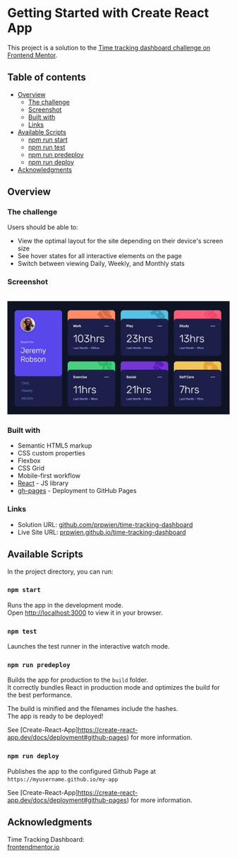 # Getting Started with Create React App

This project is a solution to the [Time tracking dashboard challenge on Frontend Mentor](https://www.frontendmentor.io/challenges/time-tracking-dashboard-UIQ7167Jw).

## Table of contents

- [Overview](#overview)
  - [The challenge](#the-challenge)
  - [Screenshot](#screenshot)
  - [Built with](#built-with)
  - [Links](#links)
- [Available Scripts](#available-scripts)
  - [npm run start](#npm-run-start)
  - [npm run test](#npm-run-test)
  - [npm run predeploy](#npm-run-predeploy)
  - [npm run deploy](#npm-run-deploy)
- [Acknowledgments](#acknowledgments)

## Overview

### The challenge

Users should be able to:

- View the optimal layout for the site depending on their device's screen size
- See hover states for all interactive elements on the page
- Switch between viewing Daily, Weekly, and Monthly stats

### Screenshot

\
![](./screenshot.jpg)

### Built with

- Semantic HTML5 markup
- CSS custom properties
- Flexbox
- CSS Grid
- Mobile-first workflow
- [React](https://reactjs.org/) - JS library
- [gh-pages](https://create-react-app.dev/docs/deployment#github-pages) - Deployment to GitHub Pages

### Links

- Solution URL: [github.com/prpwien/time-tracking-dashboard](https://github.com/prpwien/time-tracking-dashboard)
- Live Site URL: [prpwien.github.io/time-tracking-dashboard](https://prpwien.github.io/time-tracking-dashboard)

## Available Scripts

In the project directory, you can run:

### `npm start`

Runs the app in the development mode.\
Open [http://localhost:3000](http://localhost:3000) to view it in your browser.

### `npm test`

Launches the test runner in the interactive watch mode.

### `npm run predeploy`

Builds the app for production to the `build` folder.\
It correctly bundles React in production mode and optimizes the build for the best performance.

The build is minified and the filenames include the hashes.\
The app is ready to be deployed!

See [Create-React-App]https://create-react-app.dev/docs/deployment#github-pages) for more information.

### `npm run deploy`

Publishes the app to the configured Github Page at `https://myusername.github.io/my-app`

See [Create-React-App]https://create-react-app.dev/docs/deployment#github-pages) for more information.

## Acknowledgments

Time Tracking Dashboard: \
[frontendmentor.io](https://www.frontendmentor.io/challenges/time-tracking-dashboard-UIQ7167Jw)

